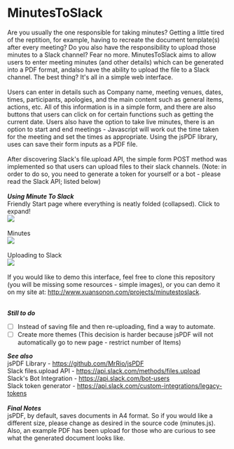 # MinutesToSlack
Are you usually the one responsible for taking minutes? Getting a little tired of the reptition, for example, having to recreate the document template(s) after every meeting? Do you also have the responsibility to upload those minutes to a Slack channel? Fear no more. MinutesToSlack aims to allow users to enter meeting minutes (and other details) which can be generated into a PDF format, andalso have the ability to upload the file to a Slack channel. The best thing? It's all in a simple web interface.
<br />
<br />
Users can enter in details such as Company name, meeting venues, dates, times, participants, apologies, and the main content such as general items, actions, etc. All of this information is in a simple form, and there are also buttons that users can click on for certain functions such as getting the current date. Users also have the option to take live minutes, there is an option to start and end meetings - Javascript will work out the time taken for the meeting and set the times as appropriate. Using the jsPDF library, uses can save their form inputs as a PDF file.
<br/><br/>
After discovering Slack's file.upload API, the simple form POST method was implemented so that users can upload files to their slack channels. (Note: in order to do so, you need to generate a token for yourself or a bot - please read the Slack API; listed below)
<br />
<br />
***Using Minute To Slack***<br/>
Friendly Start page where everything is neatly folded (collapsed). Click to expand!<br/>
<img src="http://i.imgur.com/Wwd4TaW.png"/><br/><br>
Minutes<br/>
<img src="http://i.imgur.com/DdPcbdU.png"/>
<br/><br/>
Uploading to Slack<br/>
<img src="http://i.imgur.com/tfrL4O5.png"/>
<br/><br/>
If you would like to demo this interface, feel free to clone this repository (you will be missing some resources - simple images), or you can demo it on my site at: <a>http://www.xuansonon.com/projects/minutestoslack</a>.
<br/><br/>

***Still to do***
- [ ] Instead of saving file and then re-uploading, find a way to automate.
- [ ] Create more themes (This decision is harder because jsPDF will not automatically go to new page - restrict number of Items)

***See also***<br/>
jsPDF Library - <a>https://github.com/MrRio/jsPDF</a><br/>
Slack files.upload API - <a>https://api.slack.com/methods/files.upload</a><br/>
Slack's Bot Integration - <a>https://api.slack.com/bot-users</a><br/>
Slack token generator - <a>https://api.slack.com/custom-integrations/legacy-tokens</a><br/>
<br/>
***Final Notes***<br/>
jsPDF, by default, saves documents in A4 format. So if you would like a different size, please change as desired in the source code (minutes.js). Also, an example PDF has been upload for those who are curious to see what the generated document looks like.
